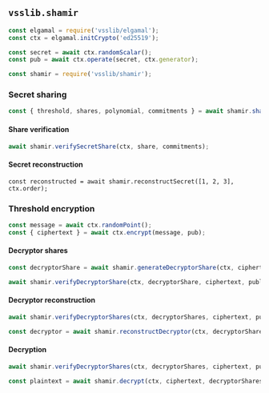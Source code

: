 ## `vsslib.shamir`

```js
const elgamal = require('vsslib/elgamal');
const ctx = elgamal.initCrypto('ed25519');
```

```js
const secret = await ctx.randomScalar();
const pub = await ctx.operate(secret, ctx.generator);
```

```js
const shamir = require('vsslib/shamir');
```

### Secret sharing

```js
const { threshold, shares, polynomial, commitments } = await shamir.shareSecret(ctx, secret, 5, 3);
```

#### Share verification

```js
await shamir.verifySecretShare(ctx, share, commitments);
```

#### Secret reconstruction

```
const reconstructed = await shamir.reconstructSecret([1, 2, 3], ctx.order);
```

### Threshold encryption

```js
const message = await ctx.randomPoint();
const { ciphertext } = await ctx.encrypt(message, pub);
```

#### Decryptor shares

```js
const decryptorShare = await shamir.generateDecryptorShare(ctx, ciphertext, share);
```

```js
await shamir.verifyDecryptorShare(ctx, decryptorShare, ciphertext, publicShare);
```


#### Decryptor reconstruction

```js
await shamir.verifyDecryptorShares(ctx, decryptorShares, ciphertext, publicShares);
```

```js
const decryptor = await shamir.reconstructDecryptor(ctx, decryptorShares);
```

#### Decryption

```js
await shamir.verifyDecryptorShares(ctx, decryptorShares, ciphertext, publicShares);
```

```js
const plaintext = await shamir.decrypt(ctx, ciphertext, decryptorShares);
```
